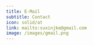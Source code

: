 ```yaml
---
title: E-Mail
subtitle: Contact
icon: solid/at
link: mailto:suxinjke@gmail.com
image: /images/gmail.png
---
```

